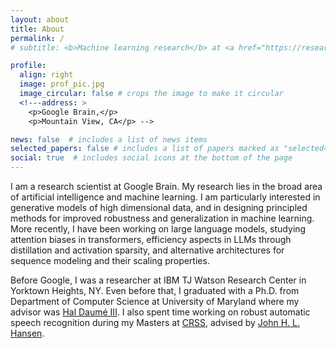 ```yaml
---
layout: about
title: About
permalink: /
# subtitle: <b>Machine learning research</b> at <a href="https://research.google/teams/brain/">Google Brain</a> 

profile:
  align: right
  image: prof_pic.jpg
  image_circular: false # crops the image to make it circular
  <!---address: >
    <p>Google Brain,</p>
    <p>Mountain View, CA</p> -->

news: false  # includes a list of news items
selected_papers: false # includes a list of papers marked as "selected={true}"
social: true  # includes social icons at the bottom of the page
---
```


I am a research scientist at Google Brain. My research lies in the broad area of artificial intelligence and machine learning. I am particularly interested in generative models of high dimensional data, and in designing principled methods for improved robustness and generalization in machine learning. More recently, I have been working on large language models, studying attention biases in transformers, efficiency aspects in LLMs through distillation and activation sparsity, and alternative architectures for sequence modeling and their scaling properties. 

Before Google, I was a researcher at IBM TJ Watson Research Center in Yorktown Heights, NY. Even before that, I graduated with a Ph.D. from Department of Computer Science at University of Maryland where my advisor was [Hal Daumé III](http://www.umiacs.umd.edu/~hal). I also spent time working on robust automatic speech recognition during my Masters at [CRSS](http://crss.utdallas.edu), advised by [John H. L. Hansen](http://www.utdallas.edu/~john.hansen).

